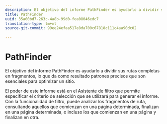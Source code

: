 ```yaml
---
description: El objetivo del informe PathFinder es ayudarlo a dividir sus rutas completas en fragmentos, lo que da como resultado patrones precisos que son esenciales para optimizar un sitio.
title: PathFinder
uuid: 35a00bd7-263c-4a8b-99d0-fea08046edc7
translation-type: tm+mt
source-git-commit: 99ee24efaa517e8da700c67818c111c4aa90dc02

---
```



# PathFinder

El objetivo del informe PathFinder es ayudarlo a dividir sus rutas completas en fragmentos, lo que da como resultado patrones precisos que son esenciales para optimizar un sitio.

El poder de este informe está en el Asistente de filtro que permite especificar el criterio de selección que se utilizará para generar el informe. Con la funcionalidad de filtro, puede analizar los fragmentos de ruta, consultando aquellos que comienzan en una página determinada, finalizan en una página determinada, o incluso los que comienzan en una página y finalizan en otra.
